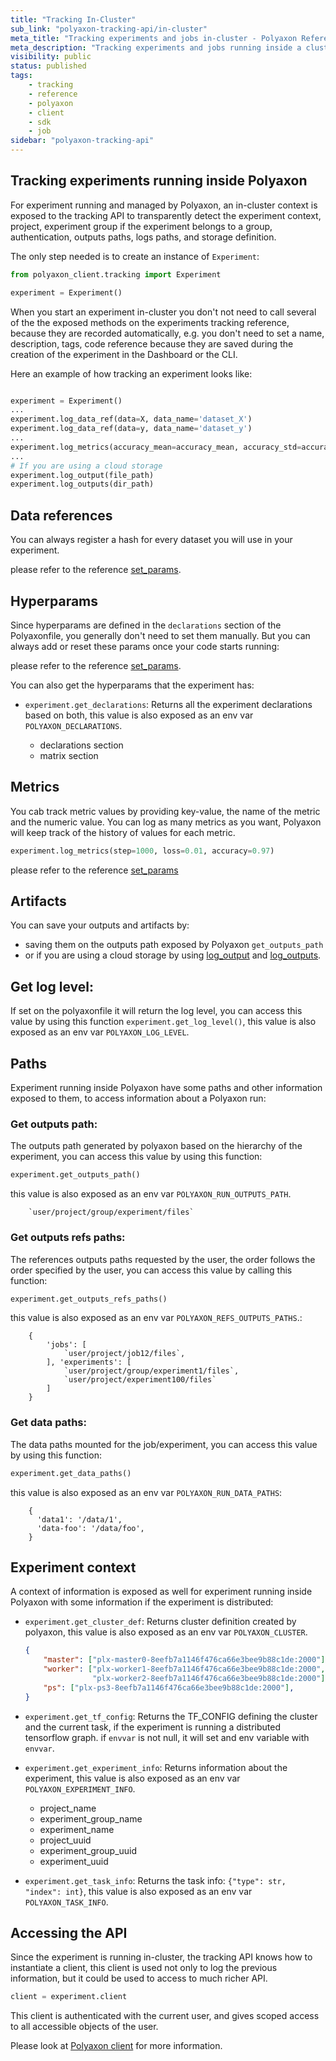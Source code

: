 ```yaml
---
title: "Tracking In-Cluster"
sub_link: "polyaxon-tracking-api/in-cluster"
meta_title: "Tracking experiments and jobs in-cluster - Polyaxon References"
meta_description: "Tracking experiments and jobs running inside a cluster managed by Polyaxon."
visibility: public
status: published
tags:
    - tracking
    - reference
    - polyaxon
    - client
    - sdk
    - job
sidebar: "polyaxon-tracking-api"
---
```


## Tracking experiments running inside Polyaxon

For experiment running and managed by Polyaxon, an in-cluster context is exposed to the tracking API 
to transparently detect the experiment context, project, 
experiment group if the experiment belongs to a group, authentication, outputs paths, logs paths, and storage definition.

The only step needed is to create an instance of `Experiment`:

```python
from polyaxon_client.tracking import Experiment

experiment = Experiment()
```

When you start an experiment in-cluster you don't not need to call several of the the exposed methods on the experiments tracking reference, 
because they are recorded automatically, e.g. you don't need to set a name, description, tags, code reference 
because they are saved during the creation of the experiment in the Dashboard or the CLI.

Here an example of how tracking an experiment looks like:

```python

experiment = Experiment()
...
experiment.log_data_ref(data=X, data_name='dataset_X')
experiment.log_data_ref(data=y, data_name='dataset_y')
...
experiment.log_metrics(accuracy_mean=accuracy_mean, accuracy_std=accuracy_std)
...
# If you are using a cloud storage
experiment.log_output(file_path)
experiment.log_outputs(dir_path)
``` 

## Data references

You can always register a hash for every dataset you will use in your experiment.

please refer to the reference [set_params](/references/polyaxon-tracking-api/experiments/log_data_ref/).

## Hyperparams

Since hyperparams are defined in the `declarations` section of the Polyaxonfile, 
you generally don't need to set them manually. But you can always add or reset these params once your code starts running:

please refer to the reference [set_params](/references/polyaxon-tracking-api/experiments/log_params/).

You can also get the hyperparams that the experiment has:

 * `experiment.get_declarations`: Returns all the experiment declarations based on both, 
 this value is also exposed as an env var `POLYAXON_DECLARATIONS`.

    * declarations section
    * matrix section

## Metrics

You cab track metric values by providing key-value, the name of the metric and the numeric value. 
You can log as many metrics as you want, Polyaxon will keep track of the history of values for each metric.

```python
experiment.log_metrics(step=1000, loss=0.01, accuracy=0.97)
```  

please refer to the reference [set_params](/references/polyaxon-tracking-api/experiments/log_params/)

## Artifacts

You can save your outputs and artifacts by:
 * saving them on the outputs path exposed by Polyaxon `get_outputs_path`
 * or if you are using a cloud storage by using [log_output](/references/polyaxon-tracking-api/experiments#log_output) 
   and [log_outputs](/references/polyaxon-tracking-api/experiments#log_outputs).

## Get log level: 

If set on the polyaxonfile it will return the log level,
you can access this value by using this function `experiment.get_log_level()`, 
this value is also exposed as an env var `POLYAXON_LOG_LEVEL`.

## Paths

Experiment running inside Polyaxon have some paths and other information exposed to them, to access information about a Polyaxon run:


### Get outputs path: 

The outputs path generated by polyaxon based on the hierarchy of the experiment,
you can access this value by using this function:

```python
experiment.get_outputs_path()
```
 
this value is also exposed as an env var `POLYAXON_RUN_OUTPUTS_PATH`.

        `user/project/group/experiment/files`


### Get outputs refs paths: 

The references outputs paths requested by the user, the order follows the order specified by the user, 
you can access this value by calling this function:

```python
experiment.get_outputs_refs_paths()
```
 
this value is also exposed as an env var `POLYAXON_REFS_OUTPUTS_PATHS`.:

        {
            'jobs': [
                `user/project/job12/files`,
            ], 'experiments': [
                `user/project/group/experiment1/files`,
                `user/project/experiment100/files`
            ]
        }


### Get data paths: 

The data paths mounted for the job/experiment, you can access this value by using this function:

```python
experiment.get_data_paths()
```
 
this value is also exposed as an env var `POLYAXON_RUN_DATA_PATHS`:

        {
          'data1': '/data/1',
          'data-foo': '/data/foo',
        }


## Experiment context

A context of information is exposed as well for experiment running inside Polyaxon with some information if the experiment is distributed:

 * `experiment.get_cluster_def`: Returns cluster definition created by polyaxon, 
 this value is also exposed as an env var `POLYAXON_CLUSTER`.
    ```json
    {
        "master": ["plx-master0-8eefb7a1146f476ca66e3bee9b88c1de:2000"],
        "worker": ["plx-worker1-8eefb7a1146f476ca66e3bee9b88c1de:2000",
                   "plx-worker2-8eefb7a1146f476ca66e3bee9b88c1de:2000"],
        "ps": ["plx-ps3-8eefb7a1146f476ca66e3bee9b88c1de:2000"],
    }
    ```

 * `experiment.get_tf_config`: Returns the TF_CONFIG defining the cluster and the current task, 
    if the experiment is running a distributed tensorflow graph.
    if `envvar` is not null, it will set and env variable with `envvar`.

 * `experiment.get_experiment_info`: Returns information about the experiment, 
 this value is also exposed as an env var `POLYAXON_EXPERIMENT_INFO`.

    * project_name
    * experiment_group_name
    * experiment_name
    * project_uuid
    * experiment_group_uuid
    * experiment_uuid

 * `experiment.get_task_info`: Returns the task info: `{"type": str, "index": int}`, 
 this value is also exposed as an env var `POLYAXON_TASK_INFO`.


## Accessing the API

Since the experiment is running in-cluster, the tracking API knows how to instantiate a client, 
this client is used not only to log the previous information, 
but it could be used to access to much richer API.

```python
client = experiment.client
```

This client is authenticated with the current user, and gives scoped access to all accessible objects of the user.

Please look at [Polyaxon client](/references/polyaxon-client/) for more information.

